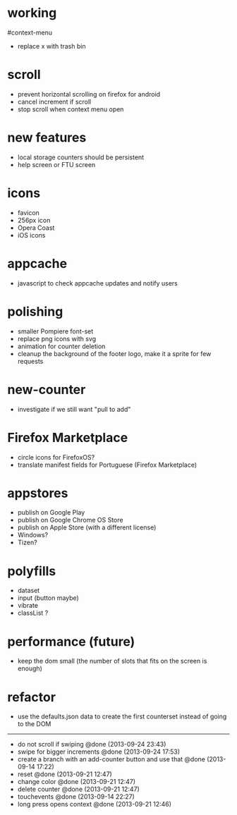 # working

#context-menu
- replace x with trash bin

# scroll
- prevent horizontal scrolling on firefox for android
- cancel increment if scroll
- stop scroll when context menu open

# new features
- local storage counters should be persistent
- help screen or FTU screen

# icons
- favicon
- 256px icon
- Opera Coast
- iOS icons

# appcache
- javascript to check appcache updates and notify users

# polishing
- smaller Pompiere font-set
- replace png icons with svg
- animation for counter deletion
- cleanup the background of the footer logo, make it a sprite for few requests

# new-counter
- investigate if we still want "pull to add"

# Firefox Marketplace
- circle icons for FirefoxOS?
- translate manifest fields for Portuguese (Firefox Marketplace)

# appstores
- publish on Google Play
- publish on Google Chrome OS Store
- publish on Apple Store (with a different license)
- Windows?
- Tizen?

# polyfills
- dataset
- input (button maybe)
- vibrate
- classList ?

# performance (future)
- keep the dom small (the number of slots that fits on the screen is enough)

# refactor
- use the defaults.json data to create the first counterset instead of going to the DOM


-----
+ do not scroll if swiping @done (2013-09-24 23:43)
+ swipe for bigger increments @done (2013-09-24 17:53)
+ create a branch with an add-counter button and use that @done (2013-09-14 17:22)
+ reset @done (2013-09-21 12:47)
+ change color @done (2013-09-21 12:47)
+ delete counter @done (2013-09-21 12:47)
+ touchevents @done (2013-09-14 22:27)
+ long press opens context @done (2013-09-21 12:46)
